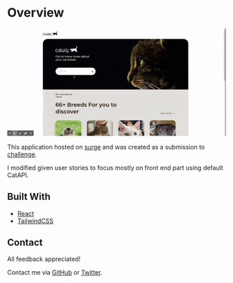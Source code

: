 # Overview

![screenshot](demo/cat-wiki-demo.gif)

This application hosted on [surge](https://catwiki.surge.sh/) and was created as a submission to [challenge](https://devchallenges.io/challenges/f4NJ53rcfgrP6sBMD2jt).

I modified given user stories to focus mostly on front end part using default CatAPI.

## Built With

- [React](https://reactjs.org/)
- [TailwindCSS](https://tailwindcss.com/)

## Contact

All feedback appreciated!

Contact me via [GitHub](https://github.com/endlessqt) or [Twitter](https://twitter.com/endlessqt).
